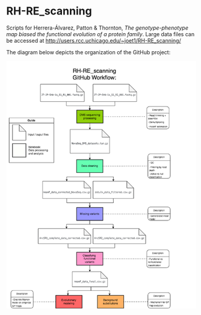 # RH-RE_scanning
Scripts for Herrera-Álvarez, Patton & Thornton, *The genotype-phenotype map biased the functional evolution of a protein family*. Large data files can be accessed at http://users.rcc.uchicago.edu/~joet1/RH-RE_scanning/

The diagram below depicts the organization of the GitHub project:

![plot](./figures/DMS_GPmap_DataProcessing.drawio.png)
